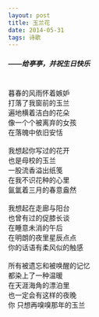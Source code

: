 ```yaml
---
layout: post
title: 玉兰花
date: 2014-05-31
tags: 诗歌
---
```

##### ——给亭亭，并祝生日快乐

<br>暮春的风雨怀着嫉妒<br>打落了我窗前的玉兰<br>遍地横着洁白的花朵<br>像一个个被离弃的女孩<br>在落魄中依旧安恬<br> <br>我想起你写过的花开<br>也是母校的玉兰<br>一股流香溢出纸笺<br>在我不识花种的心里<br>氤氲着三月的春意盎然<br> <br>我想起在走廊与阳台<br>也曾有过的促膝长谈<br>在睡意未消的午后<br>在明朗的夜里星辰点点<br>你的话语有柔风似的触感<br> <br>所有被遗忘和被唤醒的记忆<br>都染上了一种温暖<br>在天涯海角的漂泊里<br>也一定会有这样的夜晚<br>你 只想再嗅嗅那年的玉兰<br>